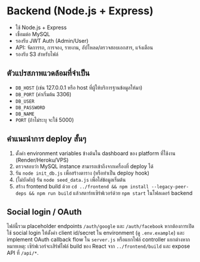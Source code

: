 # Backend (Node.js + Express)

- ใช้ Node.js + Express
- เชื่อมต่อ MySQL
- รองรับ JWT Auth (Admin/User)
- API: จัดการรถ, การจอง, รายงาน, อัปโหลด/ตรวจสอบเอกสาร, แจ้งเตือน
- รองรับ S3 สำหรับไฟล์

## ตัวแปรสภาพแวดล้อมที่จำเป็น

- `DB_HOST` (เช่น 127.0.0.1 หรือ host ที่ผู้ให้บริการฐานข้อมูลให้มา)
- `DB_PORT` (ค่าเริ่มต้น 3306)
- `DB_USER`
- `DB_PASSWORD`
- `DB_NAME`
- `PORT` (ถ้าไม่ระบุ จะใช้ 5000)

## คำแนะนำการ deploy สั้นๆ

1. ตั้งค่า environment variables ข้างต้นใน dashboard ของ platform ที่ใช้งาน (Render/Heroku/VPS)
2. ตรวจสอบว่า MySQL instance สามารถเข้าถึงจากเครื่องที่ deploy ได้
3. รัน `node init_db.js` เพื่อสร้างตาราง (หรือทำเป็น deploy hook)
4. (ไม่บังคับ) รัน `node seed_data.js` เพื่อใส่ข้อมูลเริ่มต้น
5. สร้าง frontend build ด้วย `cd ../frontend && npm install --legacy-peer-deps && npm run build` แล้วสตาร์ทเซิร์ฟเวอร์ด้วย `npm start` ในโฟลเดอร์ backend

## Social login / OAuth

ไฟล์นี้รวม placeholder endpoints `/auth/google` และ `/auth/facebook` หากต้องการเปิดใช้ social login ให้ตั้งค่า client id/secret ใน environment (ดู `.env.example`) และ implement OAuth callback flow ใน `server.js` หรือแยกไฟล์ controller แยกต่างหาก
หมายเหตุ: เซิร์ฟเวอร์จะเสิร์ฟไฟล์ build ของ React จาก `../frontend/build` และ expose API ที่ `/api/*`.

